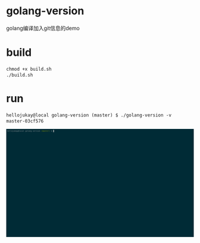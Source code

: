 # golang-version
golang编译加入git信息的demo
# build
```shell
chmod +x build.sh
./build.sh
```

# run 
```shell
hellojukay@local golang-version (master) $ ./golang-version -v
master-03cf576
```
![img](demo.gif)